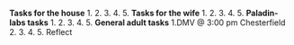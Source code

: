**Tasks for the house**
	1.
	2.
	3.
	4.
	5.
**Tasks for the wife**
	1.
	2.
	3.
	4.
	5.
**Paladin-labs tasks**
	1.
	2.
	3.
	4.
	5.
**General adult tasks**
	1.DMV @ 3:00 pm Chesterfield 
	2.
	3.
	4.
	5.
Reflect 
